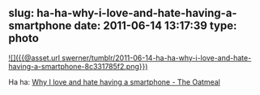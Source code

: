 slug: ha-ha-why-i-love-and-hate-having-a-smartphone
date: 2011-06-14 13:17:39
type: photo
---

[![]({{@asset.url swerner/tumblr/2011-06-14-ha-ha-why-i-love-and-hate-having-a-smartphone-8c331785f2.png}})](http://theoatmeal.com/comics/smartphone)

Ha ha: [Why I love and hate having a smartphone - The Oatmeal](http://theoatmeal.com/comics/smartphone)
